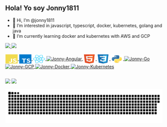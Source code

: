 ## Hola! Yo soy Jonny1811

- 👋 Hi, I’m @jonny1811
- 👀 I’m interested in javascript, typescript, docker, kubernetes, golang and java
- 🌱 I’m currently learning docker and kubernetes with AWS and GCP


<div>
  <a href="https://github.com/jonny1811">
  <img height="180em" src="https://github-readme-stats.vercel.app/api?username=jonny1811&show_icons=true&theme=cobalt&include_all_commits=true"/>
  <img height="180em" src="https://github-readme-stats.vercel.app/api/top-langs/?username=jonny1811&layout=compact&langs_count=16&theme=cobalt"/>
</div>
  
<div style="display: inline_block"><br>
  <img align="center" alt="Jonny-Js" height="30" width="40" src="https://raw.githubusercontent.com/devicons/devicon/master/icons/javascript/javascript-plain.svg">
  <img align="center" alt="Jonny-Ts" height="30" width="40" src="https://raw.githubusercontent.com/devicons/devicon/master/icons/typescript/typescript-plain.svg">
  <img align="center" alt="Jonny-React" height="30" width="40" src="https://raw.githubusercontent.com/devicons/devicon/master/icons/react/react-original.svg">
  <img align="center" alt="Jonny-Angular" height="30" width="40" src="https://cdn.jsdelivr.net/gh/devicons/devicon/icons/angularjs/angularjs-original.svg">
  <img align="center" alt="Jonny-HTML" height="30" width="40" src="https://raw.githubusercontent.com/devicons/devicon/master/icons/html5/html5-original.svg">
  <img align="center" alt="Jonny-CSS" height="30" width="40" src="https://raw.githubusercontent.com/devicons/devicon/master/icons/css3/css3-original.svg">
  <img align="center" alt="Jonny-Python" height="30" width="40" src="https://raw.githubusercontent.com/devicons/devicon/master/icons/python/python-original.svg">
  <img align="center" alt="Jonny-Go" height="30" width="40" src="https://cdn.jsdelivr.net/gh/devicons/devicon/icons/go/go-original.svg">
  <img align="center" alt="Jonny-GCP" height="30" width="40" src="https://cdn.jsdelivr.net/gh/devicons/devicon/icons/googlecloud/googlecloud-original.svg">
  <img align="center" alt="Jonny-Docker" height="30" width="40" src="https://cdn.jsdelivr.net/gh/devicons/devicon/icons/docker/docker-original.svg">
  <img align="center" alt="Jonny-Kubernetes" height="30" width="40" src="https://cdn.jsdelivr.net/gh/devicons/devicon/icons/kubernetes/kubernetes-plain.svg">
</div>
  
##
  
<div> 
  <a href = "mailto:jonnyda1811@gmail.com"><img src="https://img.shields.io/badge/-Gmail-%23333?style=for-the-badge&logo=gmail&logoColor=white" target="_blank"></a>
  <a href="https://www.linkedin.com/in/jonnydalezalgar/" target="_blank"><img src="https://img.shields.io/badge/-LinkedIn-%230077B5?style=for-the-badge&logo=linkedin&logoColor=white" target="_blank"></a> 
 
  ![Snake animation](https://github.com/jonny1811/jonny1811/blob/output/github-contribution-grid-snake.svg)
 
</div>
